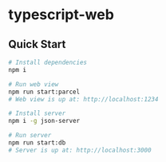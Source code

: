 # typescript-web

## Quick Start

```zsh
# Install dependencies
npm i

# Run web view
npm run start:parcel
# Web view is up at: http://localhost:1234

# Install server
npm i -g json-server

# Run server
npm run start:db
# Server is up at: http://localhost:3000
```
